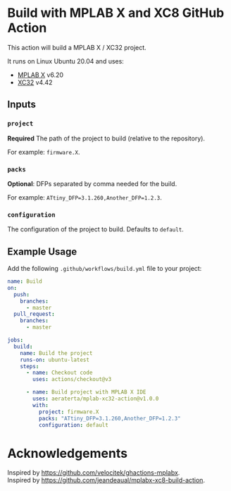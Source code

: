 # Build with MPLAB X and XC8 GitHub Action

This action will build a MPLAB X / XC32 project.

It runs on Linux Ubuntu 20.04 and uses:

* [MPLAB X](https://www.microchip.com/en-us/tools-resources/develop/mplab-x-ide) v6.20
* [XC32](https://www.microchip.com/en-us/tools-resources/develop/mplab-xc-compilers/xc32) v4.42

## Inputs

### `project`

**Required** The path of the project to build (relative to the repository). 

For example: `firmware.X`.

### `packs`

**Optional**: DFPs separated by comma needed for the build.

For example: `ATtiny_DFP=3.1.260,Another_DFP=1.2.3`.

### `configuration`

The configuration of the project to build. Defaults to `default`.

## Example Usage

Add the following `.github/workflows/build.yml` file to your project:

```yaml
name: Build
on:
  push:
    branches:
      - master
  pull_request:
    branches:
      - master

jobs:
  build:
    name: Build the project
    runs-on: ubuntu-latest
    steps:
      - name: Checkout code
        uses: actions/checkout@v3

      - name: Build project with MPLAB X IDE
        uses: aeraterta/mplab-xc32-action@v1.0.0
        with:
          project: firmware.X
          packs: "ATtiny_DFP=3.1.260,Another_DFP=1.2.3"
          configuration: default

```

# Acknowledgements

Inspired by <https://github.com/velocitek/ghactions-mplabx>.  
Inspired by <https://github.com/jeandeaual/mplabx-xc8-build-action>.
